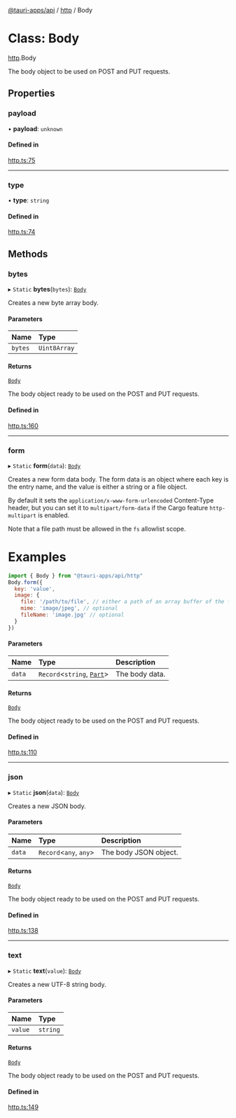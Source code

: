 [@tauri-apps/api](../README.md) / [http](../modules/http.md) / Body

# Class: Body

[http](../modules/http.md).Body

The body object to be used on POST and PUT requests.

## Properties

### payload

• **payload**: `unknown`

#### Defined in

[http.ts:75](https://github.com/tauri-apps/tauri/blob/c8667f9/tooling/api/src/http.ts#L75)

___

### type

• **type**: `string`

#### Defined in

[http.ts:74](https://github.com/tauri-apps/tauri/blob/c8667f9/tooling/api/src/http.ts#L74)

## Methods

### bytes

▸ `Static` **bytes**(`bytes`): [`Body`](http.Body.md)

Creates a new byte array body.

#### Parameters

| Name | Type |
| :------ | :------ |
| `bytes` | `Uint8Array` |

#### Returns

[`Body`](http.Body.md)

The body object ready to be used on the POST and PUT requests.

#### Defined in

[http.ts:160](https://github.com/tauri-apps/tauri/blob/c8667f9/tooling/api/src/http.ts#L160)

___

### form

▸ `Static` **form**(`data`): [`Body`](http.Body.md)

Creates a new form data body. The form data is an object where each key is the entry name,
and the value is either a string or a file object.

By default it sets the `application/x-www-form-urlencoded` Content-Type header,
but you can set it to `multipart/form-data` if the Cargo feature `http-multipart` is enabled.

Note that a file path must be allowed in the `fs` allowlist scope.

# Examples

```js
import { Body } from "@tauri-apps/api/http"
Body.form({
  key: 'value',
  image: {
    file: '/path/to/file', // either a path of an array buffer of the file contents
    mime: 'image/jpeg', // optional
    fileName: 'image.jpg' // optional
  }
})
```

#### Parameters

| Name | Type | Description |
| :------ | :------ | :------ |
| `data` | `Record`<`string`, [`Part`](../modules/http.md#part)\> | The body data. |

#### Returns

[`Body`](http.Body.md)

The body object ready to be used on the POST and PUT requests.

#### Defined in

[http.ts:110](https://github.com/tauri-apps/tauri/blob/c8667f9/tooling/api/src/http.ts#L110)

___

### json

▸ `Static` **json**(`data`): [`Body`](http.Body.md)

Creates a new JSON body.

#### Parameters

| Name | Type | Description |
| :------ | :------ | :------ |
| `data` | `Record`<`any`, `any`\> | The body JSON object. |

#### Returns

[`Body`](http.Body.md)

The body object ready to be used on the POST and PUT requests.

#### Defined in

[http.ts:138](https://github.com/tauri-apps/tauri/blob/c8667f9/tooling/api/src/http.ts#L138)

___

### text

▸ `Static` **text**(`value`): [`Body`](http.Body.md)

Creates a new UTF-8 string body.

#### Parameters

| Name | Type |
| :------ | :------ |
| `value` | `string` |

#### Returns

[`Body`](http.Body.md)

The body object ready to be used on the POST and PUT requests.

#### Defined in

[http.ts:149](https://github.com/tauri-apps/tauri/blob/c8667f9/tooling/api/src/http.ts#L149)
